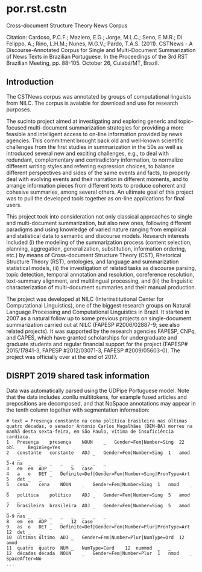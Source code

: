 # por.rst.cstn

Cross-document Structure Theory News Corpus

Citation: Cardoso, P.C.F.; Maziero, E.G.; Jorge, M.L.C.; Seno, E.M.R.; Di Felippo, A.; Rino, L.H.M.; Nunes, M.G.V.; Pardo, T.A.S. (2011). CSTNews - A Discourse-Annotated Corpus for Single and Multi-Document Summarization of News Texts in Brazilian Portuguese. In the Proceedings of the 3rd RST Brazilian Meeting, pp. 88-105. October 26, Cuiabá/MT, Brazil. 

## Introduction

The CSTNews corpus was annotated by groups of computational linguists from NILC. The corpus is avaiable for download and use for research purposes.

The sucinto project aimed at investigating and exploring generic and topic-focused multi-document summarization strategies for providing a more feasible and intelligent access to on-line information provided by news agencies. This commitment brought back old and well-known scientific challenges from the first studies in summarization in the 50s as well as introduced several new and exciting challenges, e.g., to deal with redundant, complementary and contradictory information, to normalize different writing styles and referring expression choices, to balance different perspectives and sides of the same events and facts, to properly deal with evolving events and their narration in different moments, and to arrange information pieces from different texts to produce coherent and cohesive summaries, among several others. An ultimate goal of this project was to pull the developed tools together as on-line applications for final users.

This project took into consideration not only classical approaches to single and multi-document summarization, but also new ones, following different paradigms and using knowledge of varied nature ranging from empirical and statistical data to semantic and discourse models. Research interests included (i) the modeling of the summarization process (content selection, planning, aggregation, generalization, substitution, information ordering, etc.) by means of Cross-document Structure Theory (CST), Rhetorical Structure Theory (RST), ontologies, and language and summarization statistical models, (ii) the investigation of related tasks as discourse parsing, topic detection, temporal annotation and resolution, coreference resolution, text-summary alignment, and multilingual processing, and (iii) the linguistic characterization of multi-document summaries and their manual production.

The project was developed at NILC (Interinstitutional Center for Computational Linguistics), one of the biggest research groups on Natural Language Processing and Computational Linguistics in Brazil. It started in 2007 as a natural follow up to some previous projects on single-document summarization carried out at NILC (FAPESP #2006/02887-9; see also related projects). It was supported by the research agencies FAPESP, CNPq, and CAPES, which have granted scholarships for undergraduate and graduate students and regular financial support for the project (FAPESP# 2015/17841-3, FAPESP #2012/03071-3, FAPESP #2009/05603-0). The project was officially over at the end of 2017.

## DISRPT 2019 shared task information

Data was automatically parsed using the UDPipe Portuguese model. Note that the data includes .conllu multitokens, for example fused articles and prepositions are decomposed, and that NoSpace annotations may appear in the tenth column together with segmentation information:

```
# text = Presença constante na cena política brasileira nas últimas quatro décadas, o senador Antonio Carlos Magalhães (DEM-BA) morreu na manhã desta sexta-feira, em São Paulo, vítima de insuficiência cardíaca.
1	Presença	presença	NOUN	_	Gender=Fem|Number=Sing	22	obl	_	BeginSeg=Yes
2	constante	constante	ADJ	_	Gender=Fem|Number=Sing	1	amod	_	_
3-4	na	_	_	_	_	_	_	_	_
3	em	em	ADP	_	_	5	case	_	_
4	a	o	DET	_	Definite=Def|Gender=Fem|Number=Sing|PronType=Art	5	det	_	_
5	cena	cena	NOUN	_	Gender=Fem|Number=Sing	1	nmod	_	_
6	política	político	ADJ	_	Gender=Fem|Number=Sing	5	amod	_	_
7	brasileira	brasileira	ADJ	_	Gender=Fem|Number=Sing	5	amod	_	_
8-9	nas	_	_	_	_	_	_	_	_
8	em	em	ADP	_	_	12	case	_	_
9	as	o	DET	_	Definite=Def|Gender=Fem|Number=Plur|PronType=Art	12	det	_	_
10	últimas	último	ADJ	_	Gender=Fem|Number=Plur|NumType=Ord	12	amod	_	_
11	quatro	quatro	NUM	_	NumType=Card	12	nummod	_	_
12	décadas	década	NOUN	_	Gender=Fem|Number=Plur	1	nmod	_	SpaceAfter=No
...
```
